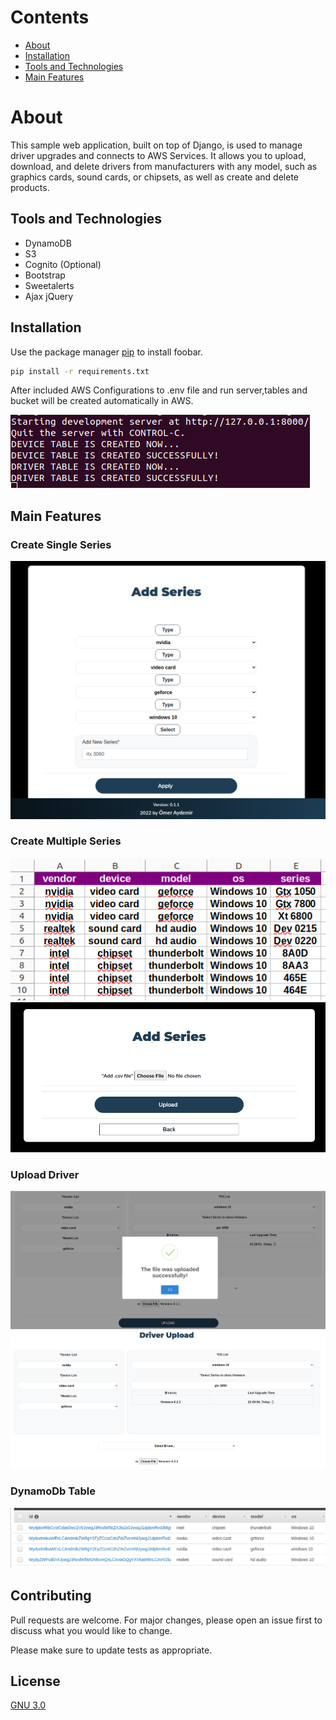 # Contents
* [About](#about)
* [Installation](#installation)
* [Tools and Technologies](#tools-and-technologies)
* [Main Features](#main-features)


# About

This sample web application, built on top of Django, is used to manage driver upgrades and connects to AWS Services. 
It allows you to upload, download, and delete drivers from manufacturers with any model, such as graphics cards, sound cards, or chipsets, as well as create and delete products.

## Tools and Technologies

* DynamoDB
* S3
* Cognito (Optional)
* Bootstrap
* Sweetalerts
* Ajax jQuery

## Installation

Use the package manager [pip](https://pip.pypa.io/en/stable/) to install foobar.

```bash
pip install -r requirements.txt
```

After included AWS Configurations to .env file and run server,tables and bucket will be created automatically in AWS.

![Start Server](./static_folder/gitImages/startserver.png)


## Main Features

### Create Single Series
![Create Single Series](./static_folder/gitImages/addseries.png)
### Create Multiple Series
![Create Csv](./static_folder/gitImages/multiplecsv.png)
![Create Multiple Series](./static_folder/gitImages/addmultiseries.png)

### Upload Driver
![Upload Driver](./static_folder/gitImages/fileuploadalert.png)
![Upload Driver](./static_folder/gitImages/fileuploadlast.png)

### DynamoDb Table
![Dynamo Db](./static_folder/gitImages/dynamodb.png)


## Contributing
Pull requests are welcome. For major changes, please open an issue first to discuss what you would like to change.

Please make sure to update tests as appropriate.

## License
[GNU 3.0](https://github.com/omeraydemirr/driver-upgrade/blob/20574bfa70063ccf53e5fbc0084075671875a390/LICENSE)
